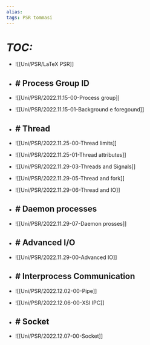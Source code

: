 ```yaml
---
alias:
tags: PSR tommasi
---
```


# *TOC:*

- ![[Uni/PSR/LaTeX PSR]]

- ## \# Process Group ID
- ![[Uni/PSR/2022.11.15-00-Process group]]
- ![[Uni/PSR/2022.11.15-01-Background e foregound]]

- ## \# Thread
- ![[Uni/PSR/2022.11.25-00-Thread limits]]
- ![[Uni/PSR/2022.11.25-01-Thread attributes]]
- ![[Uni/PSR/2022.11.29-03-Threads and Signals]]
- ![[Uni/PSR/2022.11.29-05-Thread and fork]]
- ![[Uni/PSR/2022.11.29-06-Thread and IO]]

- ## \# Daemon processes
- ![[Uni/PSR/2022.11.29-07-Daemon prosses]]

- ## \# Advanced I/O
- ![[Uni/PSR/2022.11.29-00-Advanced IO]]

- ## \# Interprocess Communication
- ![[Uni/PSR/2022.12.02-00-Pipe]]
- ![[Uni/PSR/2022.12.06-00-XSI IPC]]

- ## \# Socket
- ![[Uni/PSR/2022.12.07-00-Socket]]